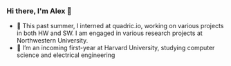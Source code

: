 ### Hi there, I'm Alex 👋

<!--
**alexbernat/alexbernat** is a ✨ _special_ ✨ repository because its `README.md` (this file) appears on your GitHub profile.

Here are some ideas to get you started:

- 🔭 I’m currently working on ...
- 🌱 I’m currently learning ...
- 👯 I’m looking to collaborate on ...
- 🤔 I’m looking for help with ...
- 💬 Ask me about ...
- 📫 How to reach me: ...
- 😄 Pronouns: ...
- ⚡ Fun fact: ...
-->


- 🔭 This past summer, I interned at quadric.io, working on various projects in both HW and SW. I am engaged in various research projects at Northwestern University.
- 🌱 I’m an incoming first-year at Harvard University, studying computer science and electrical engineering
